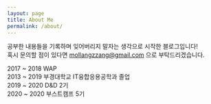 ```yaml
---
layout: page
title: About Me
permalink: /about/
---
```


공부한 내용들을 기록하며 잊어버리지 말자는 생각으로 시작한 블로그입니다!  
혹시 문의할 점이 있다면 mollangzzang@gmail.com 으로 부탁드리겠습니다.

2017 ~ 2018 WAP  
2013 ~ 2019 부경대학교 IT융합응용공학과 졸업  
2019 ~ 2020 D&D 2기  
2020 ~ 2020 부스트캠프 5기
